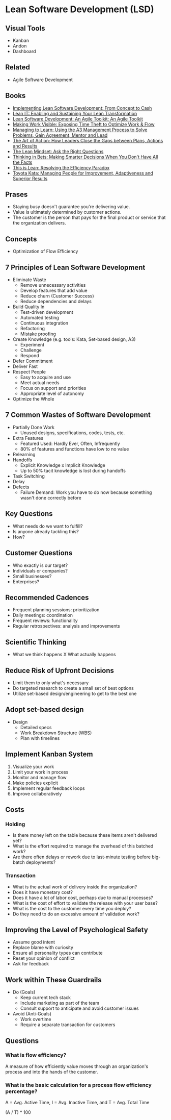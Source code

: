 # Lean Software Development (LSD)

<!--
https://linkedin.com/learning/lean-foundations/
https://linkedin.com/learning/learning-lean-it/
https://linkedin.com/learning/lean-technology-strategy-running-agile-at-scale/
https://linkedin.com/learning/lean-technology-strategy-building-high-performing-teams/
https://linkedin.com/learning/lean-technology-strategy-purposeful-organizations/
-->

## Visual Tools

- Kanban
- Andon
- Dashboard

## Related

- Agile Software Development

## Books

- [Implementing Lean Software Development: From Concept to Cash](https://amazon.com/Implementing-Lean-Software-Development-Concept/dp/0321437381)
- [Lean IT: Enabling and Sustaining Your Lean Transformation](https://www.amazon.com/Lean-Enabling-Sustaining-Your-Transformation/)
- [Lean Software Development: An Agile Toolkit: An Agile Toolkit](https://amazon.com/Lean-Software-Development-Agile-Toolkit-ebook/dp/B00HEL13HW)
- [Making Work Visible: Exposing Time Theft to Optimize Work & Flow](https://www.amazon.com/Making-Work-Visible-Exposing-Optimize-ebook/dp/B076BYZ6VN)
- [Managing to Learn: Using the A3 Management Process to Solve Problems, Gain Agreement, Mentor and Lead](https://www.amazon.com/Managing-Learn-Management-Problems-Agreement/dp/1934109207)
- [The Art of Action: How Leaders Close the Gaps between Plans, Actions and Results](https://amazon.com/Art-Action-Leaders-between-Actions/dp/1857885597)
- [The Lean Mindset: Ask the Right Questions](https://www.amazon.com/Lean-Mindset-Ask-Right-Questions/dp/0321896904)
- [Thinking in Bets: Making Smarter Decisions When You Don't Have All the Facts](https://amazon.com/Thinking-Bets-Making-Smarter-Decisions-ebook/dp/B074DG9LQF)
- [This is Lean: Resolving the Efficiency Paradox](https://www.amazon.com/This-Lean-Resolving-Efficiency-Paradox-ebook/dp/B00JZZS7Q0)
- [Toyota Kata: Managing People for Improvement, Adaptiveness and Superior Results](https://www.amazon.com/Toyota-Kata-Managing-Improvement-Adaptiveness/dp/0071635238)

## Prases

- Staying busy doesn't guarantee you're delivering value.
- Value is ultimately determined by customer actions.
- The customer is the person that pays for the final product or service that the organization delivers.

## Concepts

- Optimization of Flow Efficiency

## 7 Principles of Lean Software Development

- Eliminate Waste
  - Remove unnecessary activities
  - Develop features that add value
  - Reduce churn (Customer Success)
  - Reduce dependencies and delays
- Build Quality In
  - Test-driven development
  - Automated testing
  - Continuous integration
  - Refactoring
  - Mistake proofing
- Create Knowledge (e.g. tools: Kata, Set-based design, A3)
  - Experiment
  - Challenge
  - Respond
- Defer Commitment
- Deliver Fast
- Respect People
  - Easy to acquire and use
  - Meet actual needs
  - Focus on support and priorities
  - Appropriate level of autonomy
- Optimize the Whole

## 7 Common Wastes of Software Development

- Partially Done Work
  - Unused designs, specifications, codes, tests, etc.
- Extra Features
  - Featured Used: Hardly Ever, Often, Infrequently
  - 80% of features and functions have low to no value
- Relearning
- Handoffs
  - Explicit Knowledge x Implicit Knowledge
  - Up to 50% tacit knowledge is lost during handoffs
- Task Switching
- Delay
- Defects
  - Failure Demand: Work you have to do now because something wasn't done correctly before

## Key Questions

- What needs do we want to fulfill?
- Is anyone already tackling this?
- How?

## Customer Questions

- Who exactly is our target?
- Individuals or companies?
- Small businesses?
- Enterprises?

## Recommended Cadences

- Frequent planning sessions: prioritization
- Daily meetings: coordination
- Frequent reviews: functionality
- Regular retrospectives: analysis and improvements

## Scientific Thinking

- What we think happens X What actually happens

## Reduce Risk of Upfront Decisions

- Limit them to only what's necessary
- Do targeted research to create a small set of best options
- Utilize set-based design/engineering to get to the best one

## Adopt set-based design

- Design
  - Detailed specs
  - Work Breakdown Structure (WBS)
  - Plan with timelines

<!--
1. Build change-tolerant systems
2. Learn about set-based design
-->

## Implement Kanban System

1. Visualize your work
2. Limit your work in process
3. Monitor and manage flow
4. Make policies explicit
5. Implement regular feedback loops
6. Improve collaboratively

## Costs

### Holding

- Is there money left on the table because these items aren't delivered yet?
- What is the effort required to manage the overhead of this batched work?
- Are there often delays or rework due to last-minute testing before big-batch deployments?

### Transaction

- What is the actual work of delivery inside the organization?
- Does it have monetary cost?
- Does it have a lot of labor cost, perhaps due to manual processes?
- What is the cost of effort to validate the release with your user base?
- What is the cost to the customer every time you deploy?
- Do they need to do an excessive amount of validation work?

## Improving the Level of Psychological Safety

- Assume good intent
- Replace blame with curiosity
- Ensure all personality types can contribute
- Reset your opinion of conflict
- Ask for feedback

## Work within These Guardrails

- Do (Goals)
  - Keep current tech stack
  - Include marketing as part of the team
  - Consult support to anticipate and avoid customer issues
- Avoid (Anti-Goals)
  - Work overtime
  - Require a separate transaction for customers

## Questions

### What is flow efficiency?

A measure of how efficiently value moves through an organization's process and into the hands of the customer.

### What is the basic calculation for a process flow efficiency percentage?

A = Avg. Active Time, I = Avg. Inactive Time, and T = Avg. Total Time

(A / T) \* 100
